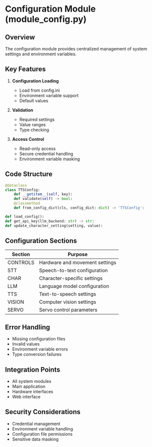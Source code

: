 # Configuration Module (module_config.py)

## Overview
The configuration module provides centralized management of system settings and environment variables.

## Key Features
1. **Configuration Loading**
   - Load from config.ini
   - Environment variable support
   - Default values

2. **Validation**
   - Required settings
   - Value ranges
   - Type checking

3. **Access Control**
   - Read-only access
   - Secure credential handling
   - Environment variable masking

## Code Structure
```python
@dataclass
class TTSConfig:
    def __getitem__(self, key):
    def validate(self) -> bool:
    @classmethod
    def from_config_dict(cls, config_dict: dict) -> 'TTSConfig':

def load_config():
def get_api_key(llm_backend: str) -> str:
def update_character_setting(setting, value):
```

## Configuration Sections
| Section | Purpose |
|---------|---------|
| CONTROLS | Hardware and movement settings |
| STT | Speech-to-text configuration |
| CHAR | Character-specific settings |
| LLM | Language model configuration |
| TTS | Text-to-speech settings |
| VISION | Computer vision settings |
| SERVO | Servo control parameters |

## Error Handling
- Missing configuration files
- Invalid values
- Environment variable errors
- Type conversion failures

## Integration Points
- All system modules
- Main application
- Hardware interfaces
- Web interface

## Security Considerations
- Credential management
- Environment variable handling
- Configuration file permissions
- Sensitive data masking